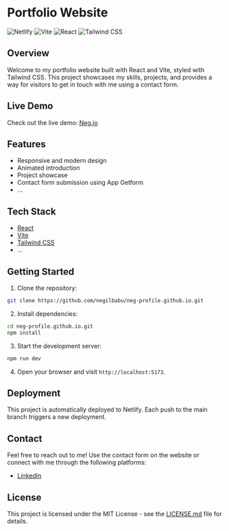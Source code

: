 # Portfolio Website

![Netlify](https://www.netlify.com/)
![Vite](https://vitejs.dev/guide/)
![React](https://react.dev/)
![Tailwind CSS](https://tailwindcss.com/)

## Overview

Welcome to my portfolio website built with React and Vite, styled with Tailwind CSS. This project showcases my skills, projects, and provides a way for visitors to get in touch with me using a contact form.

## Live Demo

Check out the live demo: [Neg.io](https://main--neg-in.netlify.app/#main)

## Features

- Responsive and modern design
- Animated introduction
- Project showcase
- Contact form submission using App Getform
- ...

## Tech Stack

- [React](https://reactjs.org/)
- [Vite](https://vitejs.dev/)
- [Tailwind CSS](https://tailwindcss.com/)
- ...

## Getting Started

1. Clone the repository:

```bash
git clone https://github.com/negilbabu/neg-profile.github.io.git
```

2. Install dependencies:

```bash
cd neg-profile.github.io.git
npm install
```

3. Start the development server:

```bash
npm run dev
```

4. Open your browser and visit `http://localhost:5173`.

## Deployment

This project is automatically deployed to Netlify. Each push to the main branch triggers a new deployment.

## Contact

Feel free to reach out to me! Use the contact form on the website or connect with me through the following platforms:

- [LinkedIn](https://www.linkedin.com/in/negil-babu/)

## License

This project is licensed under the MIT License - see the [LICENSE.md](LICENSE.md) file for details.
```

